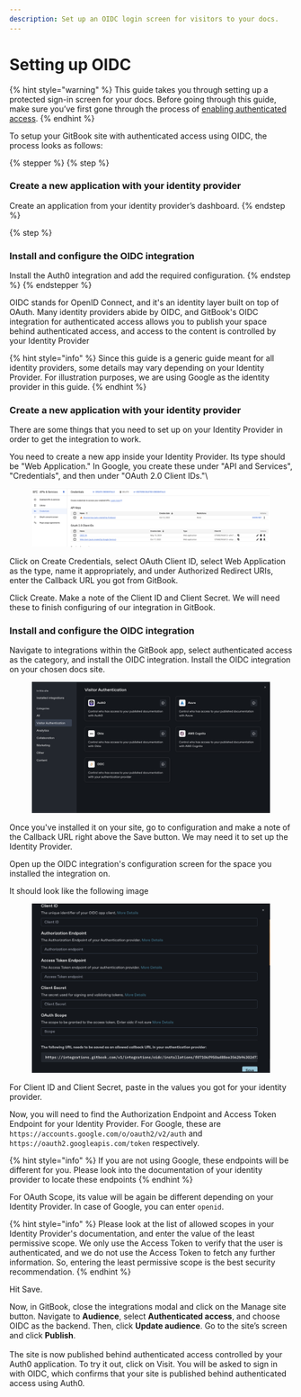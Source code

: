 ```yaml
---
description: Set up an OIDC login screen for visitors to your docs.
---
```


# Setting up OIDC

{% hint style="warning" %}
This guide takes you through setting up a protected sign-in screen for your docs. Before going through this guide, make sure you’ve first gone through the process of [enabling authenticated access](enabling-authenticated-access.md).
{% endhint %}

To setup your GitBook site with authenticated access using OIDC, the process looks as follows:

{% stepper %}
{% step %}
### Create a new application with your identity provider

Create an application from your identity provider’s dashboard.
{% endstep %}

{% step %}
### Install and configure the OIDC integration

Install the Auth0 integration and add the required configuration.
{% endstep %}
{% endstepper %}

OIDC stands for OpenID Connect, and it's an identity layer built on top of OAuth. Many identity providers abide by OIDC, and GitBook's OIDC integration for authenticated access allows you to publish your space behind authenticated access, and access to the content is controlled by your Identity Provider

{% hint style="info" %}
Since this guide is a generic guide meant for all identity providers, some details may vary depending on your Identity Provider. For illustration purposes, we are using Google as the identity provider in this guide.
{% endhint %}

### Create a new application with your identity provider

There are some things that you need to set up on your Identity Provider in order to get the integration to work.

You need to create a new app inside your Identity Provider. Its type should be "Web Application." In Google, you create these under "API and Services", "Credentials", and then under "OAuth 2.0 Client IDs."\


<figure><img src="../../.gitbook/assets/Screen Shot 2024-05-15 at 11.19.59 AM.png" alt=""><figcaption></figcaption></figure>

Click on Create Credentials, select OAuth Client ID, select Web Application as the type, name it appropriately, and under Authorized Redirect URIs, enter the Callback URL you got from GitBook.

Click Create. Make a note of the Client ID and Client Secret. We will need these to finish configuring of our integration in GitBook.

### Install and configure the OIDC integration

Navigate to integrations within the GitBook app, select authenticated access as the category, and install the OIDC integration. Install the OIDC integration on your chosen docs site.

<figure><img src="../../.gitbook/assets/Screen Shot 2024-12-13 at 3.37.39 PM.png" alt=""><figcaption></figcaption></figure>

Once you've installed it on your site, go to configuration and make a note of the Callback URL right above the Save button. We may need it to set up the Identity Provider.&#x20;

Open up the OIDC integration's configuration screen for the space you installed the integration on.

It should look like the following image

<figure><img src="../../.gitbook/assets/Screen Shot 2024-12-13 at 3.38.30 PM.png" alt=""><figcaption></figcaption></figure>



For Client ID and Client Secret, paste in the values you got for your identity provider.

Now, you will need to find the Authorization Endpoint and Access Token Endpoint for your Identity Provider. For Google, these are `https://accounts.google.com/o/oauth2/v2/auth` and `https://oauth2.googleapis.com/token` respectively.&#x20;

{% hint style="info" %}
If you are not using Google, these endpoints will be different for you. Please look into the documentation of your identity provider to locate these endpoints
{% endhint %}

For OAuth Scope, its value will be again be different depending on your Identity Provider. In case of Google, you can enter `openid`.

{% hint style="info" %}
Please look at the list of allowed scopes in your Identity Provider's documentation, and enter the value of the least permissive scope. We only use the Access Token to verify that the user is authenticated, and we do not use the Access Token to fetch any further information. So, entering the least permissive scope is the best security recommendation.
{% endhint %}

Hit Save.

Now, in GitBook, close the integrations modal and click on the Manage site button. Navigate to **Audience**, select **Authenticated access**, and choose OIDC as the backend. Then, click **Update audience**. Go to the site’s screen and click **Publish**.\
\
The site is now published behind authenticated access controlled by your Auth0 application. To try it out, click on Visit. You will be asked to sign in with OIDC, which confirms that your site is published behind authenticated access using Auth0.

